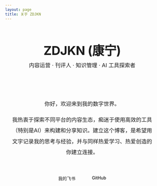 ```yaml
---
layout: page
title: 关于 ZDJKN
---
```


<div class="about-container-simple">
  
  <h1>ZDJKN (康宁)</h1>
  <p class="tagline-simple">内容运营 · 刊评人 · 知识管理 · AI 工具探索者</p>

  <hr class="simple-hr" />

  <div class="intro-text">
    <p>
      你好，欢迎来到我的数字世界。
    </p>
    <p>
      我热衷于探索不同平台的内容生态，痴迷于使用高效的工具（特别是AI）来构建和分享知识。建立这个博客，是希望用文字记录我的思考与经验，并与同样热爱学习、热爱创造的你建立连接。
    </p>
  </div>

  <div class="links-section">
    <a href="https://ny259qzpct.feishu.cn/wiki/T6DQw9aJ7iOzAZkyGhVcvihgn7d?fromScene=spaceOverview" class="link-button">我的飞书</a>
    <a href="https://github.com/ZDJKN" target="_blank" class="link-button">GitHub</a>
    </div>

</div>


<style>
/* 隐藏页面默认的大标题 */
.VPDoc h1:first-of-type {
  display: none;
}

/* 居中的主内容容器 */
.about-container-simple {
  max-width: 680px;
  margin: 4rem auto; /* 增加了顶部的边距，让布局更平衡 */
  text-align: center;
  padding: 0 1rem;
}

/* 名字的样式 */
.about-container-simple h1 {
  font-size: 2.5rem;
  font-weight: 700;
  margin: 0;
  border: none;
  letter-spacing: -0.5px;
}

/* Slogan/标签行的样式 */
.tagline-simple {
  font-size: 1.1rem;
  color: var(--vp-c-text-2);
  margin-top: 0.5rem;
  margin-bottom: 2rem;
}

/* 分割线样式 */
.simple-hr {
  border: none;
  height: 1px;
  background-color: var(--vp-c-divider);
  width: 100px;
  margin: 3rem auto;
}

/* 介绍文本样式 */
.intro-text p {
  font-size: 1.1rem;
  line-height: 2;
  color: var(--vp-c-text-1);
}

/* 链接按钮区域样式 */
.links-section {
  margin-top: 3rem;
  display: flex;
  justify-content: center;
  gap: 1rem;
  flex-wrap: wrap;
}
.link-button {
  display: inline-block;
  padding: 0.6rem 1.2rem;
  border: 1px solid var(--vp-c-divider);
  border-radius: 20px;
  color: var(--vp-c-text-2);
  font-weight: 500;
  text-decoration: none !important;
  transition: all 0.25s ease;
}
.link-button:hover {
  background-color: var(--vp-c-bg-soft);
  color: var(--vp-c-text-1);
  border-color: var(--vp-c-text-2);
}
</style>
